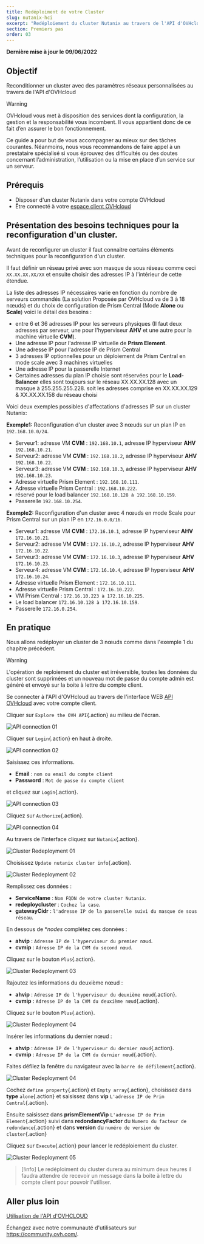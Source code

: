 ```yaml
---
title: Redéploiment de votre Cluster
slug: nutanix-hci
excerpt: "Redéploiement du cluster Nutanix au travers de l'API d'OVHcloud"
section: Premiers pas
order: 03
---
```


**Dernière mise à jour le 09/06/2022**

## Objectif

Reconditionner un cluster avec des paramètres réseaux personnalisées au travers de l'API d'OVHcloud

> [!warning]
> OVHcloud vous met à disposition des services dont la configuration, la gestion et la responsabilité vous incombent. Il vous appartient donc de ce fait d’en assurer le bon fonctionnement.
>
> Ce guide a pour but de vous accompagner au mieux sur des tâches courantes. Néanmoins, nous vous recommandons de faire appel à un prestataire spécialisé si vous éprouvez des difficultés ou des doutes concernant l’administration, l’utilisation ou la mise en place d’un service sur un serveur.
>

## Prérequis

- Disposer d'un cluster Nutanix dans votre compte OVHcloud
- Être connecté à votre [espace client OVHcloud](https://www.ovh.com/auth/?action=gotomanager&from=https://www.ovh.com/fr/&ovhSubsidiary=fr)


## Présentation des besoins techniques pour la reconfiguration d'un cluster.

Avant de reconfigurer un cluster il faut connaitre certains éléments techniques pour la reconfiguration d'un cluster.

Il faut définir un réseau privé avec son masque de sous réseau comme ceci `XX.XX.XX.XX/XX` et ensuite choisir des adresses IP à l'intérieur de cette étendue.

La liste des adresses IP nécessaires varie en fonction du nombre de serveurs commandés (La solution Proposée par OVHcloud va de 3 à 18 nœuds) et du choix de configuration de Prism Central (Mode **Alone** ou **Scale**) voici le détail des besoins :

- entre 6 et 36 adresses IP pour les serveurs physiques (Il faut deux adresses par serveur, une pour l'hyperviseur **AHV** et une autre pour la machine virtuelle **CVM**).
- Une adresse IP pour l'adresse IP virtuelle de **Prism Element**.
- Une adresse IP pour l'adresse IP de Prism Central
- 3 adresses IP optionnelles pour un déploiement de Prism Central en mode scale avec 3 machines virtuelles 
- Une adresse IP pour la passerelle Internet
- Certaines adresses du plan IP choisie sont réservées pour le **Load-Balancer** elles sont toujours sur le réseau XX.XX.XX.128 avec un masque à 255.255.255.228. soit les adresses comprise en XX.XX.XX.129 & XX.XX.XX.158 du réseau choisi

Voici deux exemples possibles d'affectations d'adresses IP sur un cluster Nutanix:

**Exemple1:**  Reconfiguration d'un cluster avec 3 nœuds sur un plan IP en `192.168.10.0/24`.

- Serveur1: adresse VM **CVM** : `192.168.10.1`, adresse IP hyperviseur **AHV** `192.168.10.21`.
- Serveur2: adresse VM **CVM** : `192.168.10.2`, adresse IP hyperviseur **AHV** `192.168.10.22`.
- Serveur3: adresse VM **CVM** : `192.168.10.3`, adresse IP hyperviseur **AHV** `192.168.10.23`.
- Adresse virtuelle Prism Element : `192.168.10.111`.
- Adresse virtuelle Prism Central : `192.168.10.222`.
- réservé pour le load balancer `192.168.10.128 à 192.168.10.159`.
- Passerelle `192.168.10.254`.

**Exemple2:**  Reconfiguration d'un cluster avec 4 nœuds en mode Scale pour Prism Central sur un plan IP en `172.16.0.0/16`.

- Serveur1: adresse VM **CVM** : `172.16.10.1`, adresse IP hyperviseur **AHV** `172.16.10.21`.
- Serveur2: adresse VM **CVM** : `172.16.10.2`, adresse IP hyperviseur **AHV** `172.16.10.22`.
- Serveur3: adresse VM **CVM** : `172.16.10.3`, adresse IP hyperviseur **AHV** `172.16.10.23`.
- Serveur4: adresse VM **CVM** : `172.16.10.4`, adresse IP hyperviseur **AHV** `172.16.10.24`.
- Adresse virtuelle Prism Element : `172.16.10.111`.
- Adresse virtuelle Prism Central : `172.16.10.222`.
- VM Prism Central : `172.16.10.223 à 172.16.10.225`.
- Le load balancer `172.16.10.128 à 172.16.10.159`.
- Passerelle `172.16.0.254`.

## En pratique

Nous allons redéployer un cluster de 3 nœuds comme dans l'exemple 1 du chapitre précèdent.

> [!warning]
> L'opération de reploiement du cluster est irréversible, toutes les données du cluster sont supprimées
> et un nouveau mot de passe du compte admin est généré et envoyé sur la boite à lettre du compte client.

Se connecter à l'API d'OVHcloud au travers de l'interface WEB [API OVHcloud](https://api.ovh.com) avec votre compte client.

Cliquer sur `Explore the OVH API`{.action} au milieu de l'écran.


![API connection 01](images/00-apiconnection01.png)

Cliquer sur `Login`{.action} en haut à droite.


![API connection 02](images/00-apiconnection02.png)

Saisissez ces informations.

* **Email** : `nom ou email du compte client`
* **Password** : `Mot de passe du compte client`

et cliquez sur `Login`{.action}.

![API connection 03](images/00-apiconnection03.png)

Cliquez sur `Authorize`{.action}.

![API connection 04](images/00-apiconnection04.png)

Au travers de l'interface cliquez sur `Nutanix`{.action}.

![Cluster Redeployment 01](images/01-cluster-redeployment01.png)

Choisissez `Update nutanix cluster info`{.action}.

![Cluster Redeployment 02](images/01-cluster-redeployment02.png)

Remplissez ces données :

* **ServiceName** : `Nom FQDN de votre cluster Nutanix`.
* **redeploycluster** : `Cochez la case`.
* **gatewayCidr** : `l'adresse IP de la passerelle suivi du masque de sous réseau`.

En dessous de **nodes* complétez ces données :  

* **ahvip** : `Adresse IP de l'hyperviseur du premier nœud`.
* **cvmip** : `Adresse IP de la CVM du second nœud`.

Cliquez sur le bouton `Plus`{.action}.

![Cluster Redeployment 03](images/01-cluster-redeployment03.png)

Rajoutez les informations du deuxième nœud :
 
* **ahvip** : `Adresse IP de l'hyperviseur du deuxième nœud`{.action}.
* **cvmip** : `Adresse IP de la CVM du deuxième nœud`{.action}.

Cliquez sur le bouton `Plus`{.action}.

![Cluster Redeployment 04](images/01-cluster-redeployment04.png)

Insérer les informations du dernier nœud :

* **ahvip** : `Adresse IP de l'hyperviseur du dernier nœud`{.action}.
* **cvmip** : `Adresse IP de la CVM du dernier nœud`{.action}.

Faites défilez la fenêtre du navigateur avec la `barre de défilement`{.action}.

![Cluster Redeployment 04](images/01-cluster-redeployment05.png)

Cochez `define property`{.action} et `Empty array`{.action}, choisissez dans **type** `alone`{.action} et saisissez dans **vip** `L'adresse IP de Prim Central`{.action}.

Ensuite saisissez dans **prismElementVip** `L'adresse IP de Prim Element`{.action} suivi dans **redondancyFactor** du `Numero du facteur de redondance`{.action} et dans **version** du  `numéro de version du cluster`{.action}

Cliquez sur `Execute`{.action} pour lancer le redéploiement du cluster.

![Cluster Redeployment 05](images/01-cluster-redeployment06.png)

> [!info]
> Le redéploiment du cluster durera au minimum deux heures il faudra attendre de recevoir un message
> dans la boite à lettre du compte client pour pouvoir l'utiliser.

## Aller plus loin


[Utilisation de l'API d'OVHCLOUD](https://docs.ovh.com/fr/api/)

Échangez avec notre communauté d'utilisateurs sur <https://community.ovh.com/>.
